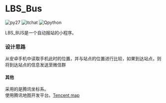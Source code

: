 # LBS_Bus
![py27](https://img.shields.io/badge/Python-2.7-orange.svg)
![itchat](https://img.shields.io/badge/itchat-1.3.5-brightgreen.svg)
![Qpython](https://img.shields.io/badge/Qpyhthon-L-red.svg)

LBS_BUS是一个自动报站的小程序。

### 设计思路
从安卓手机中读取手机此时的位置，并与站点的位置进行比较，如果到达站点，则将到达站点的信息发送至微信群

#### 其他
采用的是腾讯坐标系。</br>
使用腾讯地图开发平台。[Tencent map](http://lbs.qq.com/webservice_v1/index.html)
